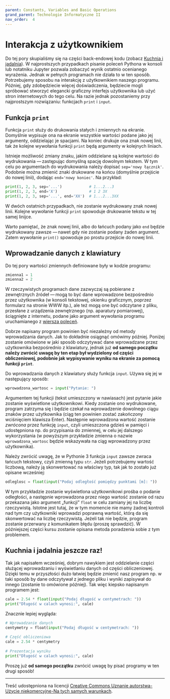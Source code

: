 ```yaml
---
parent: Constants, Variables and Basic Operations
grand_parent: Technologie Informatyczne II
nav_order:  4
---
```


# Interakcja z użytkownikiem

Do tej pory skupialiśmy się na części back-endowej kodu (zobacz [Kuchnia i jadalnia](../00%20Algorytmy/3%20Kuchnia%20i%20jadalnia)). W najprostszych przypadkach pisanie poleceń Pythona w konsoli lub notatniku Jupyter pozwala zobaczyć wynik ostatnio ocenianego wyrażenia. Jednak w pełnych programach nie działa to w ten sposób. Potrzebujemy sposobu na interakcję z użytkownikiem naszego programu. Później, gdy zdobędziecie więcej doświadczenia, będziecie mogli spróbować stworzyć elegancki graficzny interfejs użytkownika lub użyć stron internetowych do tego celu. Na razie jednak pozostaniemy przy najprostszym rozwiązaniu: funkcjach `print` i `input`.

## Funkcja `print`

Funkcja `print` służy do drukowania stałych i zmiennych na ekranie. Domyślnie wypisuje ona na ekranie wszystkie wartości podane jako jej argumenty, oddzielając je spacjami. Na koniec drukuje ona znak nowej linii, tak że kolejne wywołania funkcji `print` będą argumenty w kolejnych liniach.

Istnieje możliwość zmiany znaku, jakim oddzielane są kolejne wartości do wydrukowania — zastępując domyślną spację dowolnym tekstem. W tym celu po argumentach do wydrukowania należy dopisać `sep='nowy łącznik'`. Podobnie można zmienić znaki drukowane na końcu (domyślnie przejście do nowej linii), dodając `end='nowy koniec'`. Na przykład:

```python
print(1, 2, 3, sep='...')            # 1...2...3
print(1, 2, 3, end='X')              # 1 2 3X
print(1, 2, 3, sep='...', end='XX')  # 1...2...3XX
```

W dwóch ostatnich przypadkach, nie zostanie wydrukowany znak nowej linii. Kolejne wywołanie funkcji `print` spowoduje drukowanie tekstu w tej samej linijce.

Warto pamiętać, że znak nowej linii, albo do łańcuch podany jako `end` będzie wydrukowany zawsze — nawet gdy nie zostanie podany żaden argument. Zatem wywołanie `print()` spowoduje po prostu przejście do nowej linii.

## Wprowadzanie danych z klawiatury

Do tej pory wartości zmiennych definiowane były w kodzie programu:

```python
zmienna1 = 1  
zmienna2 = 2
```

W rzeczywistych programach dane zazwyczaj są pobierane z zewnętrznych źródeł — mogą to być dane wprowadzone bezpośrednio przez użytkownika (w konsoli tekstowej, okienku graficznym, poprzez formularz na stronie WWW itp.), ale też mogą one być odczytane z pliku, przesłane z urządzenia zewnętrznego (np. aparatury pomiarowej), ściągnięte z internetu, podane jako argument wywołania programu uruchamianego z [wiersza poleceń](https://pl.wikipedia.org/wiki/Wiersz_polece%C5%84).

Dobrze napisany program powinien być niezależny od metody wprowadzania danych. Jak to dokładnie osiągnąć omówimy później. Poniżej zostanie omówione w jaki sposób odczytywać dane wprowadzane przez użytkownika bezpośrednio z klawiatury, jednak już **od samego początku należy zwrócić uwagę by ten etap był wydzielony od części obliczeniowej, podobnie jak wypisywanie wyniku na ekranie za pomocą funkcji `print`**.

Do wprowadzania danych z klawiatury służy funkcja `input`. Używa się jej w następujący sposób:

```python
wprowadzona_wartosc = input("Pytanie: ")
```

Argumentem tej funkcji (tekst umieszczony w nawiasach) jest pytanie jakie zostanie wyświetlone użytkownikowi. Kiedy zostanie ono wydrukowane, program zatrzyma się i będzie czekał na wprowadzenie dowolnego ciągu znaków przez użytkownika (ciąg ten powinien zostać zakończony wciśnięciem klawisza Enter). Następnie wprowadzona wartość zostanie _zwrócona_ przez funkcję `input`, czyli umieszczona gdzieś w pamięci i udostępniona np. do przypisania do zmiennej, w celu jej dalszego wykorzystania (w powyższym przykładzie zmienna o nazwie `wprowadzona_wartosc` będzie wskazywała na ciąg wprowadzony przez użytkownika).

Należy zwrócić uwagę, że w Pythonie 3 funkcja `input` zawsze zwraca łańcuch tekstowy, czyli zmienną typu `str`. Jeżeli potrzebujemy wartość liczbową, należy ją skonwertować na właściwy typ, tak jak to zostało już opisane wcześniej:

```python
odleglosc = float(input("Podaj odległość pomiędzy punktami [m]: "))
```

W tym przykładzie zostanie wyświetlona użytkownikowi prośba o podanie odległości, a następnie wprowadzona przez niego wartość zostanie od razu przekazana jako argument „funkcji” `float` w celu zamiany jej na liczbę rzeczywistą. Istotne jest tutaj, że w tym momencie nie mamy żadnej kontroli nad tym czy użytkowniki wprowadzi poprawną wartość, którą da się skonwertować na liczbę rzeczywistą. Jeżeli tak nie będzie, program zostanie przerwany z komunikatem błędu (proszę sprawdzić). W późniejszej części kursu zostanie opisana metoda poradzenia sobie z tym problemem.

## Kuchnia i jadalnia jeszcze raz!

Tak jak napisałem wcześniej, dobrym nawykiem jest oddzielanie części służącej wprowadzaniu i wyświetlaniu danych od części obliczeniowej. Dzięki temu w przyszłości dużo łatwiej będzie zmienić nasz program np. w taki sposób by dane odczytywał z jednego pliku i wyniki zapisywał do innego (zostanie to omówione później). Tak więc kiepsko napisanym programem jest:

```python
cale = 2.54 * float(input("Podaj długość w centymetrach: "))  
print("Długość w calach wynosi:", cale)
```

Znacznie lepiej wygląda:

```python
# Wprowadzanie danych  
centymetry = float(input("Podaj długość w centymetrach: "))  
  
# Część obliczeniowa  
cale = 2.54 * centymetry  
  
# Prezentacja wyniku  
print("Długość w calach wynosi:", cale)
```

Proszę już **od samego początku** zwrócić uwagę by pisać programy w ten drugi sposób!

---

Treść udostępniona na licencji [Creative Commons Uznanie autorstwa-Użycie niekomercyjne-Na tych samych warunkach](https://creativecommons.org/licenses/by-nc-sa/4.0/deed.pl).
